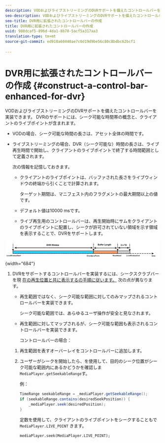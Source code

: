 ```yaml
---
description: VODおよびライブストリーミングのDVRサポートを備えたコントロールバーを実装できます。 DVRのサポートには、シーク可能な時間帯の概念と、クライアントのライブポイントが含まれます。
seo-description: VODおよびライブストリーミングのDVRサポートを備えたコントロールバーを実装できます。 DVRのサポートには、シーク可能な時間帯の概念と、クライアントのライブポイントが含まれます。
seo-title: DVR用に拡張されたコントロールバーの作成
title: DVR用に拡張されたコントロールバーの作成
uuid: 988dcaf5-896d-4da1-8b78-5acf5a317aa3
translation-type: tm+mt
source-git-commit: ed910a60440ae7c0d19d9be56c80c8bdbc62bcf1

---
```



# DVR用に拡張されたコントロールバーの作成 {#construct-a-control-bar-enhanced-for-dvr}

VODおよびライブストリーミングのDVRサポートを備えたコントロールバーを実装できます。 DVRのサポートには、シーク可能な時間帯の概念と、クライアントのライブポイントが含まれます。

* VODの場合、シーク可能な時間の長さは、アセット全体の時間です。
* ライブストリーミングの場合、DVR（シーク可能な）時間の長さは、ライブ再生時間で開始し、クライアントのライブポイントで終了する時間範囲として定義されます。

   次の情報を記憶しておきます。

   * クライアントのライブポイントは、バッファされた長さをライブウィンドウの終端から引くことで計算されます。

      ターゲット期間は、マニフェスト内のフラグメントの最大期間以上の値です。
   * デフォルト値は10000 msです。
   * ライブ再生用のコントロールバーは、再生開始時にサムをクライアントのライブポイントに配置し、シークが許可されていない領域を示す領域を表示することで、DVRをサポートします。

<!--<a id="fig_37A39A28BA714BA5A2C461357ED5BD41"></a>-->

![](assets/dvr-window.PNG){width=&quot;684&quot;}

1. DVRをサポートするコントロールバーを実装するには、シークスクラブバーを現 [在の再生位置と共に表示するの手順に従います。](../../../tvsdk-3x-android-prog/android-3x-content-playback-options-android2/ui-configure/android-3x-ui-seek-scrub-bar-display.md) 次の点が異なります。

   * 再生範囲ではなく、シーク可能な範囲に対してのみマップされるコントロールバーを実装できます。

      シーク可能な範囲では、あらゆるユーザ操作が安全と見なされます。
   * 再生範囲に対してマップされるが、シーク可能な範囲も表示されるコントロールバーを実装できます。

      コントロールバーの場合：
   1. 再生範囲を表すオーバーレイをコントロールバーに追加します。
   1. ユーザーがシークを開始したら、を使用して、目的のシーク位置がシーク可能な範囲内にあるかどうかを確認しま `MediaPlayer.getSeekableRange`す。

      例：

      ```java
      TimeRange seekableRange = _mediaPlayer.getSeekableRange(); 
      if (seekableRange.contains(desiredSeekPosition)) { 
          _mediaPlayer.seek(desiredPosition); 
      }
      ```

      定数を使用して、クライアントのライブポイントをシークすることもで `MediaPlayer.LIVE_POINT` きます。

      ```
      mediaPlayer.seek(MediaPlayer.LIVE_POINT);
      ```

